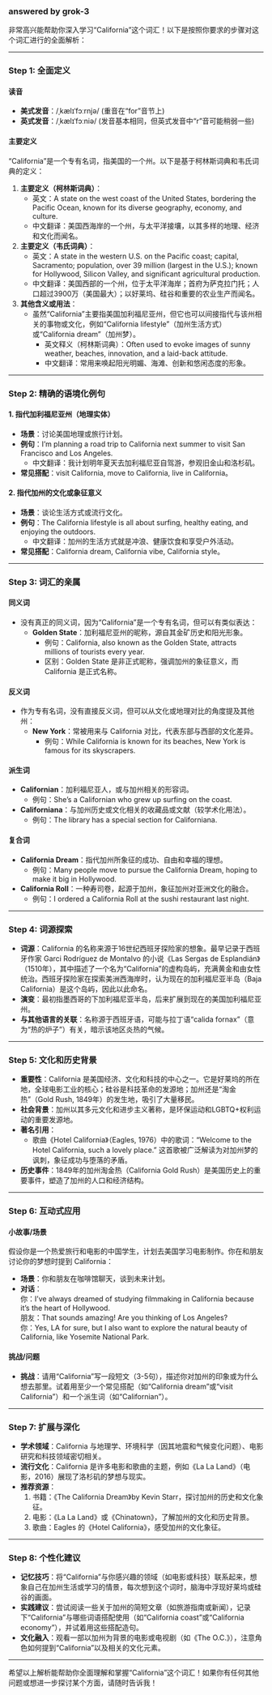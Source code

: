 ### answered by grok-3
非常高兴能帮助你深入学习“California”这个词汇！以下是按照你要求的步骤对这个词汇进行的全面解析：

---

### Step 1: 全面定义

#### 读音
- **美式发音**：/ˌkælɪˈfɔːrnjə/ (重音在“for”音节上)
- **英式发音**：/ˌkælɪˈfɔːniə/ (发音基本相同，但英式发音中“r”音可能稍弱一些)

#### 主要定义
“California”是一个专有名词，指美国的一个州。以下是基于柯林斯词典和韦氏词典的定义：
1. **主要定义（柯林斯词典）**：
   - 英文：A state on the west coast of the United States, bordering the Pacific Ocean, known for its diverse geography, economy, and culture.
   - 中文翻译：美国西海岸的一个州，与太平洋接壤，以其多样的地理、经济和文化而闻名。
2. **主要定义（韦氏词典）**：
   - 英文：A state in the western U.S. on the Pacific coast; capital, Sacramento; population, over 39 million (largest in the U.S.); known for Hollywood, Silicon Valley, and significant agricultural production.
   - 中文翻译：美国西部的一个州，位于太平洋海岸；首府为萨克拉门托；人口超过3900万（美国最大）；以好莱坞、硅谷和重要的农业生产而闻名。
3. **其他含义或用法**：
   - 虽然“California”主要指美国加利福尼亚州，但它也可以间接指代与该州相关的事物或文化，例如“California lifestyle”（加州生活方式）或“California dream”（加州梦）。
     - 英文释义（柯林斯词典）：Often used to evoke images of sunny weather, beaches, innovation, and a laid-back attitude.
     - 中文翻译：常用来唤起阳光明媚、海滩、创新和悠闲态度的形象。

---

### Step 2: 精确的语境化例句

#### 1. 指代加利福尼亚州（地理实体）
- **场景**：讨论美国地理或旅行计划。
- **例句**：I’m planning a road trip to California next summer to visit San Francisco and Los Angeles.
  - 中文翻译：我计划明年夏天去加利福尼亚自驾游，参观旧金山和洛杉矶。
- **常见搭配**：visit California, move to California, live in California。

#### 2. 指代加州的文化或象征意义
- **场景**：谈论生活方式或流行文化。
- **例句**：The California lifestyle is all about surfing, healthy eating, and enjoying the outdoors.
  - 中文翻译：加州的生活方式就是冲浪、健康饮食和享受户外活动。
- **常见搭配**：California dream, California vibe, California style。

---

### Step 3: 词汇的亲属

#### 同义词
- 没有真正的同义词，因为“California”是一个专有名词，但可以有类似表达：
  - **Golden State**：加利福尼亚州的昵称，源自其金矿历史和阳光形象。
    - 例句：California, also known as the Golden State, attracts millions of tourists every year.
    - 区别：Golden State 是非正式昵称，强调加州的象征意义，而 California 是正式名称。

#### 反义词
- 作为专有名词，没有直接反义词，但可以从文化或地理对比的角度提及其他州：
  - **New York**：常被用来与 California 对比，代表东部与西部的文化差异。
    - 例句：While California is known for its beaches, New York is famous for its skyscrapers.

#### 派生词
- **Californian**：加利福尼亚人，或与加州相关的形容词。
  - 例句：She’s a Californian who grew up surfing on the coast.
- **Californiana**：与加州历史或文化相关的收藏品或文献（较学术化用法）。
  - 例句：The library has a special section for Californiana.

#### 复合词
- **California Dream**：指代加州所象征的成功、自由和幸福的理想。
  - 例句：Many people move to pursue the California Dream, hoping to make it big in Hollywood.
- **California Roll**：一种寿司卷，起源于加州，象征加州对亚洲文化的融合。
  - 例句：I ordered a California Roll at the sushi restaurant last night.

---

### Step 4: 词源探索

- **词源**：California 的名称来源于16世纪西班牙探险家的想象。最早记录于西班牙作家 Garci Rodríguez de Montalvo 的小说《Las Sergas de Esplandián》（1510年），其中描述了一个名为“California”的虚构岛屿，充满黄金和由女性统治。西班牙探险家在探索美洲西海岸时，认为现在的加利福尼亚半岛（Baja California）是这个岛屿，因此以此命名。
- **演变**：最初指墨西哥的下加利福尼亚半岛，后来扩展到现在的美国加利福尼亚州。
- **与其他语言的关联**：名称源于西班牙语，可能与拉丁语“calida fornax”（意为“热的炉子”）有关，暗示该地区炎热的气候。

---

### Step 5: 文化和历史背景

- **重要性**：California 是美国经济、文化和科技的中心之一。它是好莱坞的所在地，全球电影工业的核心；硅谷是科技革命的发源地；加州还是“淘金热”（Gold Rush, 1849年）的发生地，吸引了大量移民。
- **社会背景**：加州以其多元文化和进步主义著称，是环保运动和LGBTQ+权利运动的重要发源地。
- **著名引用**：
  - 歌曲《Hotel California》（Eagles, 1976）中的歌词：“Welcome to the Hotel California, such a lovely place.” 这首歌被广泛解读为对加州梦的讽刺，象征成功与堕落的矛盾。
- **历史事件**：1849年的加州淘金热（California Gold Rush）是美国历史上的重要事件，塑造了加州的人口和经济结构。

---

### Step 6: 互动式应用

#### 小故事/场景
假设你是一个热爱旅行和电影的中国学生，计划去美国学习电影制作。你在和朋友讨论你的梦想时提到 California：
- **场景**：你和朋友在咖啡馆聊天，谈到未来计划。
- **对话**：  
  你：I’ve always dreamed of studying filmmaking in California because it’s the heart of Hollywood.  
  朋友：That sounds amazing! Are you thinking of Los Angeles?  
  你：Yes, LA for sure, but I also want to explore the natural beauty of California, like Yosemite National Park.

#### 挑战/问题
- **挑战**：请用“California”写一段短文（3-5句），描述你对加州的印象或为什么想去那里。试着用至少一个常见搭配（如“California dream”或“visit California”）和一个派生词（如“Californian”）。

---

### Step 7: 扩展与深化

- **学术领域**：California 与地理学、环境科学（因其地震和气候变化问题）、电影研究和科技领域密切相关。
- **流行文化**：California 是许多电影和歌曲的主题，例如《La La Land》（电影，2016）展现了洛杉矶的梦想与现实。
- **推荐资源**：
  1. 书籍：《The California Dream》by Kevin Starr，探讨加州的历史和文化象征。
  2. 电影：《La La Land》或《Chinatown》，了解加州的文化和历史背景。
  3. 歌曲：Eagles 的《Hotel California》，感受加州的文化象征。

---

### Step 8: 个性化建议

- **记忆技巧**：将“California”与你感兴趣的领域（如电影或科技）联系起来，想象自己在加州生活或学习的情景，每次想到这个词时，脑海中浮现好莱坞或硅谷的画面。
- **实践建议**：尝试阅读一些关于加州的简短文章（如旅游指南或新闻），记录下“California”与哪些词语搭配使用（如“California coast”或“California economy”），并试着用这些搭配造句。
- **文化融入**：观看一部以加州为背景的电影或电视剧（如《The O.C.》），注意角色如何提到“California”以及相关的文化元素。

---

希望以上解析能帮助你全面理解和掌握“California”这个词汇！如果你有任何其他问题或想进一步探讨某个方面，请随时告诉我！